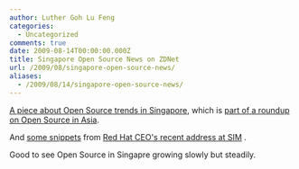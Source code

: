```yaml
---
author: Luther Goh Lu Feng
categories:
  - Uncategorized
comments: true
date: 2009-08-14T00:00:00.000Z
title: Singapore Open Source News on ZDNet
url: /2009/08/singapore-open-source-news/
aliases:
  - /2009/08/14/singapore-open-source-news/
---
```


<a href="http://www.zdnetasia.com/news/software/0,39044164,62056390,00.htm">A piece about Open Source trends in Singapore</a>, which is <a href="http://www.zdnetasia.com/news/software/0,39044164,62056314,00.htm">part of a roundup on Open Source in Asia</a>.

And <a href="http://www.zdnetasia.com/news/software/0,39044164,62056569,00.htm">some snippets</a> from <a href="http://linuxnus.org/2009/07/27/red-hat-ceo-comes-to-singapore/">Red Hat CEO's recent address at SIM</a> .

Good to see Open Source in Singapre growing slowly but steadily.
